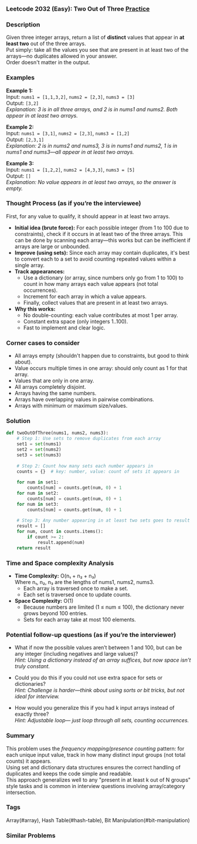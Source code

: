 ### Leetcode 2032 (Easy): Two Out of Three [Practice](https://leetcode.com/problems/two-out-of-three)

### Description  
Given three integer arrays, return a list of **distinct** values that appear in **at least two** out of the three arrays.  
Put simply: take all the values you see that are present in at least two of the arrays—no duplicates allowed in your answer.  
Order doesn't matter in the output.

### Examples  

**Example 1:**  
Input: `nums1 = [1,1,3,2]`, `nums2 = [2,3]`, `nums3 = [3]`  
Output: `[3,2]`  
*Explanation: 3 is in all three arrays, and 2 is in nums1 and nums2. Both appear in at least two arrays.*

**Example 2:**  
Input: `nums1 = [3,1]`, `nums2 = [2,3]`, `nums3 = [1,2]`  
Output: `[2,3,1]`  
*Explanation: 2 is in nums2 and nums3, 3 is in nums1 and nums2, 1 is in nums1 and nums3—all appear in at least two arrays.*

**Example 3:**  
Input: `nums1 = [1,2,2]`, `nums2 = [4,3,3]`, `nums3 = [5]`  
Output: `[]`  
*Explanation: No value appears in at least two arrays, so the answer is empty.*

### Thought Process (as if you’re the interviewee)  
First, for any value to qualify, it should appear in at least two arrays.  
- **Initial idea (brute force):** For each possible integer (from 1 to 100 due to constraints), check if it occurs in at least two of the three arrays. This can be done by scanning each array—this works but can be inefficient if arrays are large or unbounded.
- **Improve (using sets):** Since each array may contain duplicates, it's best to convert each to a set to avoid counting repeated values within a single array.
- **Track appearances:**  
  - Use a dictionary (or array, since numbers only go from 1 to 100) to count in how many arrays each value appears (not total occurrences).
  - Increment for each array in which a value appears.
  - Finally, collect values that are present in at least two arrays.
- **Why this works:**  
  - No double-counting: each value contributes at most 1 per array.
  - Constant extra space (only integers 1..100).
  - Fast to implement and clear logic.

### Corner cases to consider  
- All arrays empty (shouldn't happen due to constraints, but good to think about).
- Value occurs multiple times in one array: should only count as 1 for that array.
- Values that are only in one array.
- All arrays completely disjoint.
- Arrays having the same numbers.
- Arrays have overlapping values in pairwise combinations.
- Arrays with minimum or maximum size/values.

### Solution

```python
def twoOutOfThree(nums1, nums2, nums3):
    # Step 1: Use sets to remove duplicates from each array
    set1 = set(nums1)
    set2 = set(nums2)
    set3 = set(nums3)
    
    # Step 2: Count how many sets each number appears in
    counts = {}  # key: number, value: count of sets it appears in
    
    for num in set1:
        counts[num] = counts.get(num, 0) + 1
    for num in set2:
        counts[num] = counts.get(num, 0) + 1
    for num in set3:
        counts[num] = counts.get(num, 0) + 1
    
    # Step 3: Any number appearing in at least two sets goes to result
    result = []
    for num, count in counts.items():
        if count >= 2:
            result.append(num)
    return result
```

### Time and Space complexity Analysis  

- **Time Complexity:** O(n₁ + n₂ + n₃)  
  Where n₁, n₂, n₃ are the lengths of nums1, nums2, nums3.  
  - Each array is traversed once to make a set.  
  - Each set is traversed once to update counts.
- **Space Complexity:** O(1)  
  - Because numbers are limited (1 ≤ num ≤ 100), the dictionary never grows beyond 100 entries.
  - Sets for each array take at most 100 elements.

### Potential follow-up questions (as if you’re the interviewer)  

- What if now the possible values aren’t between 1 and 100, but can be any integer (including negatives and large values)?  
  *Hint: Using a dictionary instead of an array suffices, but now space isn’t truly constant.*

- Could you do this if you could not use extra space for sets or dictionaries?  
  *Hint: Challenge is harder—think about using sorts or bit tricks, but not ideal for interview.*

- How would you generalize this if you had k input arrays instead of exactly three?  
  *Hint: Adjustable loop— just loop through all sets, counting occurrences.*

### Summary
This problem uses the *frequency mapping/presence counting* pattern: for each unique input value, track in how many distinct input groups (not total counts) it appears.  
Using set and dictionary data structures ensures the correct handling of duplicates and keeps the code simple and readable.  
This approach generalizes well to any "present in at least k out of N groups" style tasks and is common in interview questions involving array/category intersection.

### Tags
Array(#array), Hash Table(#hash-table), Bit Manipulation(#bit-manipulation)

### Similar Problems
